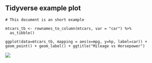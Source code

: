 ## Tidyverse example plot

    # This document is an short example

    mtcars_tb <- rownames_to_column(mtcars, var = "car") %>% 
      as_tibble()

    ggplot(data=mtcars_tb, mapping = aes(x=mpg, y=hp, label=car)) + geom_point() + geom_label() + ggtitle("Mileage vs Horsepower")

![](example_files/figure-markdown_strict/unnamed-chunk-1-1.png)
